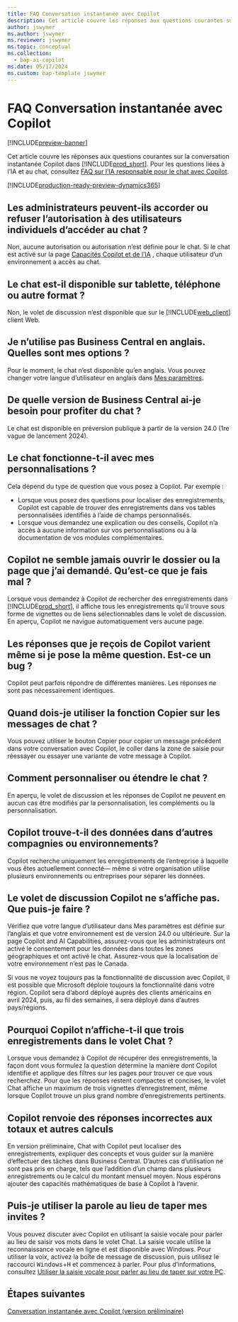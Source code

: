 ```yaml
---
title: FAQ Conversation instantanée avec Copilot
description: Cet article couvre les réponses aux questions courantes sur la conversation instantanée Copilot dans Business Central.
author: jswymer
ms.author: jswymer
ms.reviewer: jswymer
ms.topic: conceptual
ms.collection:
  - bap-ai-copilot
ms.date: 05/17/2024
ms.custom: bap-template jswymer
---
```

# <a name="chat-with-copilot-faq"></a>FAQ Conversation instantanée avec Copilot

[!INCLUDE[preview-banner](includes/preview-banner.md)]

Cet article couvre les réponses aux questions courantes sur la conversation instantanée Copilot dans [!INCLUDE[prod_short](includes/prod_short.md)]. Pour les questions liées à l’IA et au chat, consultez [FAQ sur l’IA responsable pour le chat avec Copilot](faqs-chat-with-copilot.md).

[!INCLUDE[production-ready-preview-dynamics365](includes/production-ready-preview-dynamics365.md)]

## <a name="can-admins-grant-or-deny-permission-to-individual-users-to-get-access-to-chat"></a>Les administrateurs peuvent-ils accorder ou refuser l’autorisation à des utilisateurs individuels d’accéder au chat ?

Non, aucune autorisation ou autorisation n’est définie pour le chat. Si le chat est activé sur la page [Capacités Copilot et de l’IA](enable-ai.md) , chaque utilisateur d’un environnement a accès au chat.
 
## <a name="is-chat-available-on-tablet-phone-or-other-form-factors"></a>Le chat est-il disponible sur tablette, téléphone ou autre format ?

Non, le volet de discussion n’est disponible que sur le [!INCLUDE[web_client](includes/web_client.md)] client Web.

## <a name="i-dont-use-business-central-in-english-what-are-my-options"></a>Je n’utilise pas Business Central en anglais. Quelles sont mes options ?

Pour le moment, le chat n’est disponible qu’en anglais. Vous pouvez changer votre langue d’utilisateur en anglais dans [Mes paramètres](ui-change-basic-settings.md#language).

## <a name="what-version-of-business-central-do-i-need-for-chat"></a>De quelle version de Business Central ai-je besoin pour profiter du chat ?

Le chat est disponible en préversion publique à partir de la version 24.0 (1re vague de lancement 2024).

## <a name="does-chat-work-with-my-customizations"></a>Le chat fonctionne-t-il avec mes personnalisations ?

Cela dépend du type de question que vous posez à Copilot. Par exemple :

- Lorsque vous posez des questions pour localiser des enregistrements, Copilot est capable de trouver des enregistrements dans vos tables personnalisées identifiés à l’aide de champs personnalisés.
- Lorsque vous demandez une explication ou des conseils, Copilot n’a accès à aucune information sur vos personnalisations ou à la documentation de vos modules complémentaires.

## <a name="how-do-i-open-a-record-or-page-with-chat"></a>Copilot ne semble jamais ouvrir le dossier ou la page que j’ai demandé. Qu’est-ce que je fais mal ?

Lorsque vous demandez à Copilot de rechercher des enregistrements dans [!INCLUDE[prod_short](includes/prod_short.md)], il affiche tous les enregistrements qu’il trouve sous forme de vignettes ou de liens sélectionnables dans le volet de discussion. En aperçu, Copilot ne navigue automatiquement vers aucune page.

## <a name="why-do-i-get-different-answers-from-copilot-for-the-same-question"></a>Les réponses que je reçois de Copilot varient même si je pose la même question. Est-ce un bug ?

Copilot peut parfois répondre de différentes manières. Les réponses ne sont pas nécessairement identiques.

## <a name="how-do-i-use-the-copy-function-on-chat-messages"></a>Quand dois-je utiliser la fonction Copier sur les messages de chat ?

Vous pouvez utiliser le bouton Copier pour copier un message précédent dans votre conversation avec Copilot, le coller dans la zone de saisie pour réessayer ou essayer une variante de votre message à Copilot.

## <a name="can-i-customize-or-extend-chat"></a>Comment personnaliser ou étendre le chat ?

En aperçu, le volet de discussion et les réponses de Copilot ne peuvent en aucun cas être modifiés par la personnalisation, les compléments ou la personnalisation.

## <a name="does-copilot-search-for-data-in-other-companies-or-environments"></a>Copilot trouve-t-il des données dans d’autres compagnies ou environnements?

Copilot recherche uniquement les enregistrements de l’entreprise à laquelle vous êtes actuellement connecté&mdash; même si votre organisation utilise plusieurs environnements ou entreprises pour séparer les données.

## <a name="what-can-i-do-if-the-chat-pane-doesnt-show"></a>Le volet de discussion Copilot ne s’affiche pas. Que puis-je faire ?

Vérifiez que votre langue d’utilisateur dans Mes paramètres est définie sur l’anglais et que votre environnement est de version 24.0 ou ultérieure. Sur la page Copilot and AI Capabilities, assurez-vous que les administrateurs ont activé le consentement pour les données dans toutes les zones géographiques et ont activé le chat. Assurez-vous que la localisation de votre environnement n’est pas le Canada.

Si vous ne voyez toujours pas la fonctionnalité de discussion avec Copilot, il est possible que Microsoft déploie toujours la fonctionnalité dans votre région. Copilot sera d’abord déployé auprès des clients américains en avril 2024, puis, au fil des semaines, il sera déployé dans d’autres pays/régions.

## <a name="why-does-copilot-only-show-three-records-in-the-chat-pane"></a>Pourquoi Copilot n’affiche-t-il que trois enregistrements dans le volet Chat ?

Lorsque vous demandez à Copilot de récupérer des enregistrements, la façon dont vous formulez la question détermine la manière dont Copilot identifie et applique des filtres sur les pages pour trouver ce que vous recherchez. Pour que les réponses restent compactes et concises, le volet Chat affiche un maximum de trois vignettes d’enregistrement, même lorsque Copilot trouve un plus grand nombre d’enregistrements pertinents.

## <a name="why-does-copilot-give-incorrect-answers-to-calculations"></a>Copilot renvoie des réponses incorrectes aux totaux et autres calculs

En version préliminaire, Chat with Copilot peut localiser des enregistrements, expliquer des concepts et vous guider sur la manière d’effectuer des tâches dans Business Central. D’autres cas d’utilisation ne sont pas pris en charge, tels que l’addition d’un champ dans plusieurs enregistrements ou le calcul du montant mensuel moyen. Nous espérons ajouter des capacités mathématiques de base à Copilot à l’avenir.

## <a name="can-i-use-speech-instead-of-typing-my-prompts"></a>Puis-je utiliser la parole au lieu de taper mes invites ?

Vous pouvez discuter avec Copilot en utilisant la saisie vocale pour parler au lieu de saisir vos mots dans le volet Chat. La saisie vocale utilise la reconnaissance vocale en ligne et est disponible avec Windows. Pour utiliser la voix, activez la boîte de message de discussion, puis utilisez le raccourci <kbd>Windows</kbd>+<kbd>H</kbd>  et commencez à parler. Pour plus d’informations, consultez [Utiliser la saisie vocale pour parler au lieu de taper sur votre PC](https://support.microsoft.com/windows/use-voice-typing-to-talk-instead-of-type-on-your-pc-fec94565-c4bd-329d-e59a-af033fa5689f).

## <a name="next-steps"></a>Étapes suivantes

[Conversation instantanée avec Copilot (version préliminaire)](chat-with-copilot.md)
